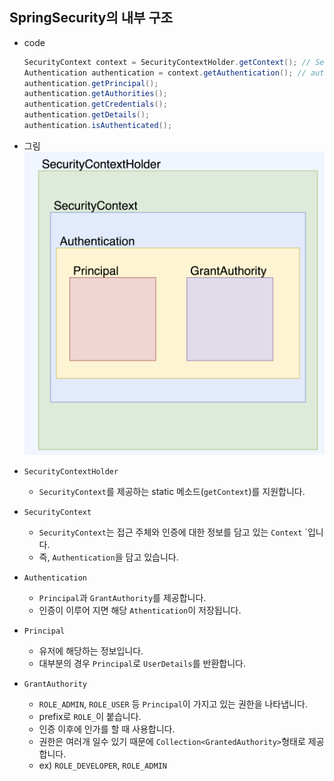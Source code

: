 ## SpringSecurity의 내부 구조
- code
    ```java
    SecurityContext context = SecurityContextHolder.getContext(); // Security Context  
    Authentication authentication = context.getAuthentication(); // authentication  
    authentication.getPrincipal();  
    authentication.getAuthorities();  
    authentication.getCredentials();  
    authentication.getDetails();  
    authentication.isAuthenticated();
    ```
- 그림
  ![SpringSecurityArchitecture.png](SpringSecurityArchitecture.png)

- `SecurityContextHolder`
  - `SecurityContext`를 제공하는 static 메소드(`getContext`)를 지원합니다.
- `SecurityContext`
  - `SecurityContext`는 접근 주체와 인증에 대한 정보를 담고 있는 `Context` `입니다.
  - 즉, `Authentication`을 담고 있습니다.
- `Authentication`
  - `Principal`과 `GrantAuthority`를 제공합니다.
  - 인증이 이루어 지면 해당 `Athentication`이 저장됩니다.
- `Principal`
  - 유저에 해당하는 정보입니다.
  - 대부분의 경우 `Principal`로 `UserDetails`를 반환합니다.
- `GrantAuthority`
  - `ROLE_ADMIN`, `ROLE_USER` 등 `Principal`이 가지고 있는 권한을 나타냅니다.  
  - prefix로 `ROLE_`이 붙습니다.  
  - 인증 이후에 인가를 할 때 사용합니다.  
  - 권한은 여러개 일수 있기 때문에 `Collection<GrantedAuthority>`형태로 제공합니다.  
  - ex) `ROLE_DEVELOPER`, `ROLE_ADMIN`